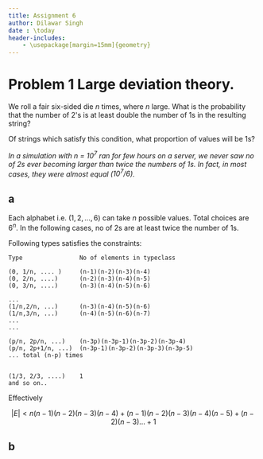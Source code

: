 ```yaml
---
title: Assignment 6
author: Dilawar Singh
date : \today 
header-includes:
    - \usepackage[margin=15mm]{geometry}
---
```


# Problem 1 Large deviation theory. 
We roll a fair six-sided die $n$ times, where $n$ large. What is the probability
that the number of 2's is at least double the number of 1s in the resulting
string? 

Of strings which satisfy this condition, what proportion of values will be 1s?  

_In a simulation with n = $10^7$  ran for few hours on a server, we never saw no
of 2s ever becoming larger than twice the numbers of 1s. In fact, in most cases,
they were almost equal ($10^7/6$)._

## a

Each alphabet i.e. $(1,2,\ldots,6)$ can take $n$ possible values. Total
choices are $6^n$. In the following cases, no of 2s are at least twice the
number of 1s.

Following types satisfies the constraints:

    Type                No of elements in typeclass

    (0, 1/n, .... )     (n-1)(n-2)(n-3)(n-4)
    (0, 2/n, ....)      (n-2)(n-3)(n-4)(n-5)
    (0, 3/n, ....)      (n-3)(n-4)(n-5)(n-6)

    ...
    (1/n,2/n, ...)      (n-3)(n-4)(n-5)(n-6)
    (1/n,3/n, ...)      (n-4)(n-5)(n-6)(n-7)
    ...
    ...

    (p/n, 2p/n, ...)    (n-3p)(n-3p-1)(n-3p-2)(n-3p-4)
    (p/n, 2p+1/n, ...)  (n-3p-1)(n-3p-2)(n-3p-3)(n-3p-5)
    ... total (n-p) times


    (1/3, 2/3, ....)    1
    and so on..

Effectively
    
$$ |E| < n(n-1)(n-2)(n-3)(n-4) + (n-1)(n-2)(n-3)(n-4)(n-5) + (n-2)(n-3) \ldots + 1  $$

## b


